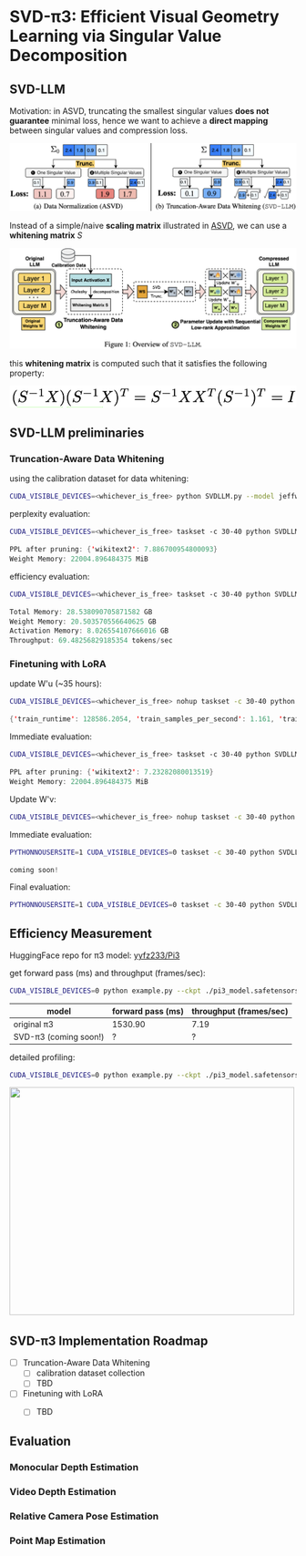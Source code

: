 # SVD-π3: Efficient Visual Geometry Learning via Singular Value Decomposition

## SVD-LLM

Motivation: in ASVD, truncating the smallest singular values **does not guarantee** minimal loss, hence we want to achieve a **direct mapping** between singular values and compression loss.

![alt text](docs/comparison.png)

Instead of a simple/naive **scaling matrix** illustrated in [ASVD](docs/ASVD_2.png), we can use a **whitening matrix** $S$ 

![alt text](docs/SVD-LLM.png)

this **whitening matrix** is computed such that it satisfies the following property:

![alt text](docs/whitening.png)

## SVD-LLM preliminaries

### Truncation-Aware Data Whitening

using the calibration dataset for data whitening:

```bash
CUDA_VISIBLE_DEVICES=<whichever_is_free> python SVDLLM.py --model jeffwan/llama-7b-hf --step 1 --ratio 0.2 --whitening_nsamples 256 --dataset wikitext2 --seed 3 --model_seq_len 2048 --save_path . --run_low_resource
```

perplexity evaluation:

```bash
CUDA_VISIBLE_DEVICES=<whichever_is_free> taskset -c 30-40 python SVDLLM.py --step 4 --model_path jeffwan_llama_7b_hf_whitening_only_0.8.pt
```

```java
PPL after pruning: {'wikitext2': 7.886700954800093}
Weight Memory: 22004.896484375 MiB
```

efficiency evaluation:

```bash
CUDA_VISIBLE_DEVICES=<whichever_is_free> taskset -c 30-40 python SVDLLM.py --step 5 --model_path jeffwan_llama_7b_hf_whitening_only_0.8.pt
```

```java
Total Memory: 28.538090705871582 GB
Weight Memory: 20.503570556640625 GB
Activation Memory: 8.026554107666016 GB
Throughput: 69.48256829185354 tokens/sec
```

### Finetuning with LoRA

update W'u (~35 hours):

```bash
CUDA_VISIBLE_DEVICES=<whichever_is_free> nohup taskset -c 30-40 python utils/LoRA.py --prune_model jeffwan_llama_7b_hf_whitening_only_0.8.pt --data_path yahma/alpaca-cleaned --output_dir ./first_half --lora_target_modules q_u_proj,k_u_proj,v_u_proj,o_u_proj,gate_u_proj,down_u_proj,up_u_proj --lora_r 8 --num_epochs 3 --learning_rate 1e-4 --batch_size 4 --micro_batch_size 1 --cutoff_len 1024 --group_by_length &
```

```java
{'train_runtime': 128586.2054, 'train_samples_per_second': 1.161, 'train_steps_per_second': 0.29, 'train_loss': 1.0868874290876194, 'epoch': 3.0}
```

Immediate evaluation:

```bash
CUDA_VISIBLE_DEVICES=<whichever_is_free> taskset -c 30-40 python SVDLLM.py --model_path jeffwan_llama_7b_hf_whitening_only_0.8.pt --lora ./first_half --step 4
```

```java
PPL after pruning: {'wikitext2': 7.23282080013519}
Weight Memory: 22004.896484375 MiB
```

Update W'v:

```bash
CUDA_VISIBLE_DEVICES=<whichever_is_free> nohup taskset -c 30-40 python utils/LoRA.py --prune_model ./first_half/merge.pt --data_path yahma/alpaca-cleaned --output_dir ./second_half --lora_target_modules q_v_proj,k_v_proj,v_v_proj,o_v_proj,gate_v_proj,down_v_proj,up_v_proj --lora_r 8 --num_epochs 3 --learning_rate 1e-4 --batch_size 4 --micro_batch_size 1 --cutoff_len 1024 --group_by_length &
```

Immediate evaluation:

```bash
PYTHONNOUSERSITE=1 CUDA_VISIBLE_DEVICES=0 taskset -c 30-40 python SVDLLM.py --model_path jeffwan_llama_7b_hf_whitening_only_0.8.pt --lora ./first_half /first_half --step 4
```

```java
coming soon!
```

Final evaluation:

```bash
PYTHONNOUSERSITE=1 CUDA_VISIBLE_DEVICES=0 taskset -c 30-40 python SVDLLM.py --model_path ./first_half/merge.pt --lora ./second_half --step 4
```

## Efficiency Measurement

HuggingFace repo for π3 model: [yyfz233/Pi3](https://huggingface.co/yyfz233/Pi3)

get forward pass (ms) and throughput (frames/sec):

```bash
CUDA_VISIBLE_DEVICES=0 python example.py --ckpt ./pi3_model.safetensors --efficiency_measure simple
```

| model | forward pass (ms) | throughput (frames/sec) |
| ----- | ----------------- | ----------------------- |
| original π3 | 1530.90 | 7.19 |
| SVD-π3 (coming soon!) | ? | ? |

detailed profiling:

```bash
CUDA_VISIBLE_DEVICES=0 python example.py --ckpt ./pi3_model.safetensors --efficiency_measure profiler
```

<img src="Pi3-main/topk_cuda_ops.png" width=500 height=400></img>


## SVD-π3 Implementation Roadmap

- [ ] Truncation-Aware Data Whitening
  - [ ] calibration dataset collection
  - [ ] TBD
- [ ] Finetuning with LoRA
  - [ ] TBD


## Evaluation

### Monocular Depth Estimation

### Video Depth Estimation

### Relative Camera Pose Estimation

### Point Map Estimation
